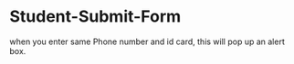 # Student-Submit-Form

when you enter same Phone number and id card, this will pop up an alert box. 
